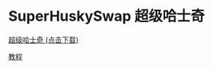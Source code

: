 # SuperHuskySwap 超级哈士奇

[超级哈士奇 (点击下载)](https://cdn.jsdelivr.net/gh/zhaobit/husky/releases/SuperHuskySwap.zip
)

[教程](./docs)